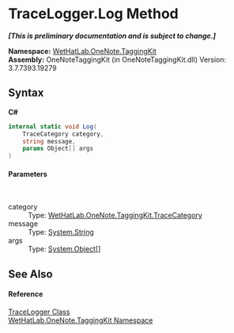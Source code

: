 # TraceLogger.Log Method 
 _**\[This is preliminary documentation and is subject to change.\]**_

**Namespace:**&nbsp;<a href="4e00c8ac-fc03-0e6d-d2fd-b2c7565a9aa0.md">WetHatLab.OneNote.TaggingKit</a><br />**Assembly:**&nbsp;OneNoteTaggingKit (in OneNoteTaggingKit.dll) Version: 3.7.7393.19279

## Syntax

**C#**<br />
``` C#
internal static void Log(
	TraceCategory category,
	string message,
	params Object[] args
)
```


#### Parameters
&nbsp;<dl><dt>category</dt><dd>Type: <a href="692608a8-5e77-ecb8-4fcd-0edae6dceac2.md">WetHatLab.OneNote.TaggingKit.TraceCategory</a><br /></dd><dt>message</dt><dd>Type: <a href="http://msdn2.microsoft.com/en-us/library/s1wwdcbf" target="_blank">System.String</a><br /></dd><dt>args</dt><dd>Type: <a href="http://msdn2.microsoft.com/en-us/library/e5kfa45b" target="_blank">System.Object</a>[]<br /></dd></dl>

## See Also


#### Reference
<a href="a58bd163-de69-89db-8a1f-17c4613506ce.md">TraceLogger Class</a><br /><a href="4e00c8ac-fc03-0e6d-d2fd-b2c7565a9aa0.md">WetHatLab.OneNote.TaggingKit Namespace</a><br />